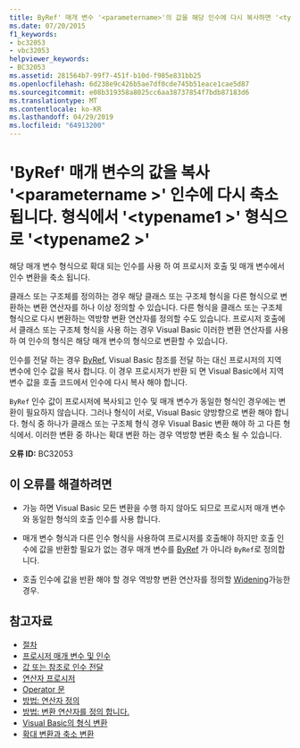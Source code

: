 ```yaml
---
title: ByRef' 매개 변수 '<parametername>'의 값을 해당 인수에 다시 복사하면 '<typename1>' 형식에서 '<typename2>' 형식으로 축소 변환됩니다.
ms.date: 07/20/2015
f1_keywords:
- bc32053
- vbc32053
helpviewer_keywords:
- BC32053
ms.assetid: 281564b7-99f7-451f-b10d-f985e831bb25
ms.openlocfilehash: 6d238e9c426b5ae7df0cde745b51eace1cae5d87
ms.sourcegitcommit: e08b319358a8025cc6aa38737854f7bdb87183d6
ms.translationtype: MT
ms.contentlocale: ko-KR
ms.lasthandoff: 04/29/2019
ms.locfileid: "64913200"
---
```

# <a name="copying-the-value-of-byref-parameter-parametername-back-to-the-matching-argument-narrows-from-type-typename1-to-type-typename2"></a>'ByRef' 매개 변수의 값을 복사 '\<parametername >' 인수에 다시 축소 됩니다. 형식에서 '\<typename1 >' 형식으로 '\<typename2 >'
해당 매개 변수 형식으로 확대 되는 인수를 사용 하 여 프로시저 호출 및 매개 변수에서 인수 변환을 축소 됩니다.  
  
 클래스 또는 구조체를 정의하는 경우 해당 클래스 또는 구조체 형식을 다른 형식으로 변환하는 변환 연산자를 하나 이상 정의할 수 있습니다. 다른 형식을 클래스 또는 구조체 형식으로 다시 변환하는 역방향 변환 연산자를 정의할 수도 있습니다. 프로시저 호출에서 클래스 또는 구조체 형식을 사용 하는 경우 Visual Basic 이러한 변환 연산자를 사용 하 여 인수의 형식은 해당 매개 변수의 형식으로 변환할 수 있습니다.  
  
 인수를 전달 하는 경우 [ByRef](../../../visual-basic/language-reference/modifiers/byref.md), Visual Basic 참조를 전달 하는 대신 프로시저의 지역 변수에 인수 값을 복사 합니다. 이 경우 프로시저가 반환 되 면 Visual Basic에서 지역 변수 값을 호출 코드에서 인수에 다시 복사 해야 합니다.  
  
 `ByRef` 인수 값이 프로시저에 복사되고 인수 및 매개 변수가 동일한 형식인 경우에는 변환이 필요하지 않습니다. 그러나 형식이 서로, Visual Basic 양방향으로 변환 해야 합니다. 형식 중 하나가 클래스 또는 구조체 형식 경우 Visual Basic 변환 해야 하 고 다른 형식에서. 이러한 변환 중 하나는 확대 변환 하는 경우 역방향 변환 축소 될 수 있습니다.  
  
 **오류 ID:** BC32053  
  
## <a name="to-correct-this-error"></a>이 오류를 해결하려면  
  
- 가능 하면 Visual Basic 모든 변환을 수행 하지 않아도 되므로 프로시저 매개 변수와 동일한 형식의 호출 인수를 사용 합니다.  
  
- 매개 변수 형식과 다른 인수 형식을 사용하여 프로시저를 호출해야 하지만 호출 인수에 값을 반환할 필요가 없는 경우 매개 변수를 [ByRef](../../../visual-basic/language-reference/modifiers/byval.md) 가 아니라 `ByRef`로 정의합니다.  
  
- 호출 인수에 값을 반환 해야 할 경우 역방향 변환 연산자를 정의할 [Widening](../../../visual-basic/language-reference/modifiers/widening.md)가능한 경우.  
  
## <a name="see-also"></a>참고자료

- [절차](../../../visual-basic/programming-guide/language-features/procedures/index.md)
- [프로시저 매개 변수 및 인수](../../../visual-basic/programming-guide/language-features/procedures/procedure-parameters-and-arguments.md)
- [값 또는 참조로 인수 전달](../../../visual-basic/programming-guide/language-features/procedures/passing-arguments-by-value-and-by-reference.md)
- [연산자 프로시저](../../../visual-basic/programming-guide/language-features/procedures/operator-procedures.md)
- [Operator 문](../../../visual-basic/language-reference/statements/operator-statement.md)
- [방법: 연산자 정의](../../../visual-basic/programming-guide/language-features/procedures/how-to-define-an-operator.md)
- [방법: 변환 연산자를 정의 합니다.](../../../visual-basic/programming-guide/language-features/procedures/how-to-define-a-conversion-operator.md)
- [Visual Basic의 형식 변환](../../../visual-basic/programming-guide/language-features/data-types/type-conversions.md)
- [확대 변환과 축소 변환](../../../visual-basic/programming-guide/language-features/data-types/widening-and-narrowing-conversions.md)
